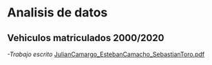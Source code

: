 # Analisis de datos 
## Vehiculos matriculados 2000/2020

_-Trabajo escrito_
[JulianCamargo_EstebanCamacho_SebastianToro.pdf](https://github.com/juliancamargo7/Neomatics/files/14541180/JulianCamargo_EstebanCamacho_SebastianToro.pdf)


